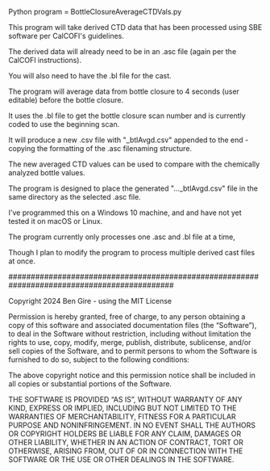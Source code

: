 
Python program = BottleClosureAverageCTDVals.py

This program will take derived CTD data that has been processed using SBE software per CalCOFI's guidelines. 

The derived data will already need to be in an .asc file (again per the CalCOFI instructions). 

You will also need to have the .bl file for the cast. 

The program will average data from bottle closure to 4 seconds (user editable) before the bottle closure.

It uses the .bl file to get the bottle closure scan number and is currently coded to use the beginning scan. 

It will produce a new .csv file with "_btlAvgd.csv" appended to the end - copying the formatting of the .asc filenaming structure. 

The new averaged CTD values can be used to compare with the chemically analyzed bottle values.    

The program is designed to place the generated "..._btlAvgd.csv" file in the same directory as the selected .asc file. 

I've programmed this on a Windows 10 machine, and and have not yet tested it on macOS or Linux.

The program currently only processes one .asc and .bl file at a time, 

Though I plan to modify the program to process multiple derived cast files at once. 

#############################################################################################

Copyright 2024 Ben Gire - using the MIT License

Permission is hereby granted, free of charge, to any person obtaining a copy of this software and associated documentation files (the “Software”), to deal in the Software without restriction, including without limitation the rights to use, copy, modify, merge, publish, distribute, sublicense, and/or sell copies of the Software, and to permit persons to whom the Software is furnished to do so, subject to the following conditions:

The above copyright notice and this permission notice shall be included in all copies or substantial portions of the Software.

THE SOFTWARE IS PROVIDED “AS IS”, WITHOUT WARRANTY OF ANY KIND, EXPRESS OR IMPLIED, INCLUDING BUT NOT LIMITED TO THE WARRANTIES OF MERCHANTABILITY, FITNESS FOR A PARTICULAR PURPOSE AND NONINFRINGEMENT. IN NO EVENT SHALL THE AUTHORS OR COPYRIGHT HOLDERS BE LIABLE FOR ANY CLAIM, DAMAGES OR OTHER LIABILITY, WHETHER IN AN ACTION OF CONTRACT, TORT OR OTHERWISE, ARISING FROM, OUT OF OR IN CONNECTION WITH THE SOFTWARE OR THE USE OR OTHER DEALINGS IN THE SOFTWARE.

